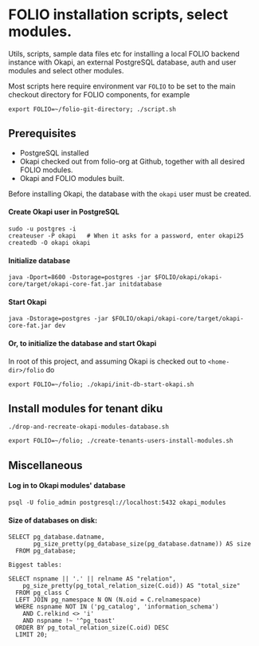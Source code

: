 # FOLIO installation scripts, select modules.

Utils, scripts, sample data files etc for installing a local FOLIO backend instance with Okapi, an external PostgreSQL database, auth and user modules and select other modules.

Most scripts here require environment var `FOLIO` to be set to the main checkout directory for FOLIO components, for example

`export FOLIO=~/folio-git-directory; ./script.sh`

## Prerequisites

* PostgreSQL installed
* Okapi checked out from folio-org at Github, together with all desired FOLIO modules.
* Okapi and FOLIO modules built.

Before installing Okapi, the database with the `okapi` user must be created.

#### Create Okapi user in PostgreSQL

```
sudo -u postgres -i
createuser -P okapi   # When it asks for a password, enter okapi25
createdb -O okapi okapi
```

#### Initialize database

`java -Dport=8600 -Dstorage=postgres -jar $FOLIO/okapi/okapi-core/target/okapi-core-fat.jar initdatabase`

#### Start Okapi 

`java -Dstorage=postgres -jar $FOLIO/okapi/okapi-core/target/okapi-core-fat.jar dev`

#### Or, to initialize the database and start Okapi
In root of this project, and assuming Okapi is checked out to `<home-dir>/folio` do

`export FOLIO=~/folio; ./okapi/init-db-start-okapi.sh`


## Install modules for tenant diku

`./drop-and-recreate-okapi-modules-database.sh`

`export FOLIO=~/folio; ./create-tenants-users-install-modules.sh`

## Miscellaneous

#### Log in to Okapi modules' database
`psql -U folio_admin postgresql://localhost:5432 okapi_modules`

#### Size of databases on disk:

```
SELECT pg_database.datname,  
       pg_size_pretty(pg_database_size(pg_database.datname)) AS size  
  FROM pg_database;

Biggest tables:

SELECT nspname || '.' || relname AS "relation",
    pg_size_pretty(pg_total_relation_size(C.oid)) AS "total_size"
  FROM pg_class C
  LEFT JOIN pg_namespace N ON (N.oid = C.relnamespace)
  WHERE nspname NOT IN ('pg_catalog', 'information_schema')
    AND C.relkind <> 'i'
    AND nspname !~ '^pg_toast'
  ORDER BY pg_total_relation_size(C.oid) DESC
  LIMIT 20;
  
```
